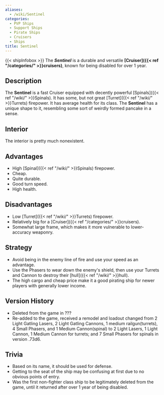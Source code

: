 ```yaml
---
aliases:
  - /wiki/Sentinel
categories:
  - PVP Ships
  - Support Ships
  - Pirate Ships
  - Cruisers
  - Ships
title: Sentinel
---
```


{{< shipInfobox >}} The **_Sentinel_** is a durable and versatile **[Cruiser]({{< ref "/categories/" >}}cruisers)**, known for being disabled for over 1 year.

## Description

The **Sentinel** is a fast Cruiser equipped with decently powerful [Spinals]({{< ref "/wiki/" >}}Spinals). It has some, but not great [Turret]({{< ref "/wiki/" >}}Turrets) firepower. It has average health for its class. The **Sentinel** has a unique shape to it, resembling some sort of weirdly formed pancake in a sense.

## Interior

The interior is pretty much nonexistent.

## Advantages

- High [Spinal]({{< ref "/wiki/" >}}Spinals) firepower.
- Cheap.
- Quite durable.
- Good turn speed.
- High health.

## Disadvantages

- Low [Turret]({{< ref "/wiki/" >}}Turrets) firepower.
- Relatively big for a [Cruiser]({{< ref "/categories/" >}}cruisers).
- Somewhat large frame, which makes it more vulnerable to lower-accuracy weaponry.

## Strategy

- Avoid being in the enemy line of fire and use your speed as an advantage.
- Use the Phasers to wear down the enemy's shield, then use your Turrets and Cannon to destroy their [hull]({{< ref "/wiki/" >}}hull).
- The high cargo and cheap price make it a good pirating ship for newer players with generally lower income.

## Version History

- Deleted from the game in ???
- Re-added to the game, received a remodel and loadout changed from 2 Light Gatling Lasers, 2 Light Gatling Cannons, 1 medium railgun(turrets), 4 Small Phasers, and 1 Medium Cannon(spinal) to 2 Light Lasers, 1 Light Cannon, 1 Medium Cannon for turrets; and 7 Small Phasers for spinals in version .73d6.

## Trivia

- Based on its name, it should be used for defense.
- Getting to the seat of the ship may be confusing at first due to no obvious points of entry.
- Was the first non-fighter class ship to be legitimately deleted from the game, until it returned after over 1 year of being disabled.
